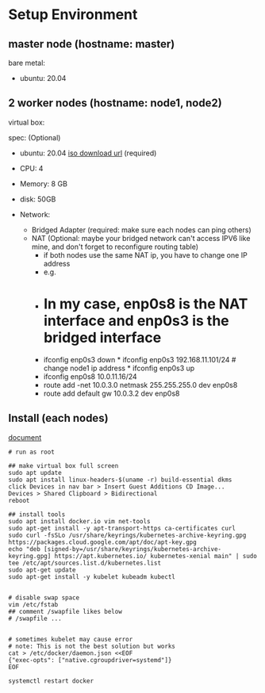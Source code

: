# Setup Environment

## master node (hostname: master)

bare metal:

* ubuntu: 20.04 

## 2 worker nodes (hostname: node1, node2)

virtual box:

spec: (Optional)

* ubuntu: 20.04 [iso download url](https://ubuntu.com/download/desktop) (required)

* CPU: 4

* Memory: 8 GB 

* disk: 50GB

* Network: 
	* Bridged Adapter (required: make sure each nodes can ping others)
	* NAT (Optional: maybe your bridged network can't access IPV6 like mine, and don't forget to reconfigure routing table)	
		* if both nodes use the same NAT ip, you have to change one IP address
		* e.g.
		* # In my case, enp0s8 is the NAT interface and enp0s3 is the bridged interface
		* ifconfig enp0s3 down
                * ifconfig enp0s3 192.168.11.101/24           # change node1 ip address
                * ifconfig enp0s3 up
		* ifconfig enp0s8 10.0.11.16/24
		* route add -net 10.0.3.0 netmask 255.255.255.0 dev enp0s8
		* route add default gw 10.0.3.2 dev enp0s8


## Install (each nodes)

[document](https://kubernetes.io/docs/setup/production-environment/tools/kubeadm/install-kubeadm/)

```shell=
# run as root

## make virtual box full screen
sudo apt update
sudo apt install linux-headers-$(uname -r) build-essential dkms
click Devices in nav bar > Insert Guest Additions CD Image...
Devices > Shared Clipboard > Bidirectional
reboot

## install tools
sudo apt install docker.io vim net-tools
sudo apt-get install -y apt-transport-https ca-certificates curl
sudo curl -fsSLo /usr/share/keyrings/kubernetes-archive-keyring.gpg https://packages.cloud.google.com/apt/doc/apt-key.gpg
echo "deb [signed-by=/usr/share/keyrings/kubernetes-archive-keyring.gpg] https://apt.kubernetes.io/ kubernetes-xenial main" | sudo tee /etc/apt/sources.list.d/kubernetes.list
sudo apt-get update
sudo apt-get install -y kubelet kubeadm kubectl


# disable swap space
vim /etc/fstab
## comment /swapfile likes below
# /swapfile ...


# sometimes kubelet may cause error
# note: This is not the best solution but works
cat > /etc/docker/daemon.json <<EOF
{"exec-opts": ["native.cgroupdriver=systemd"]}
EOF

systemctl restart docker
```







